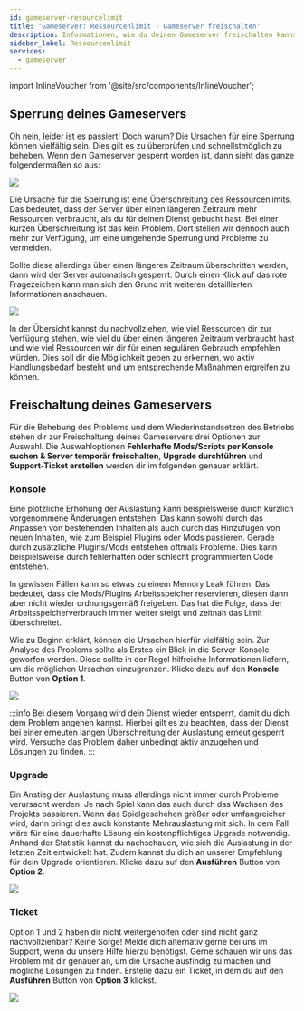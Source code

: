 ```yaml
---
id: gameserver-resourcelimit
title: 'Gameserver: Ressourcenlimit - Gameserver freischalten'
description: Informationen, wie du deinen Gameserver freischalten kannst, wenn er durch Überschreitung des Ressourcenlimits gesperrt wurde - ZAP-Hosting.com Dokumentation
sidebar_label: Ressourcenlimit
services:
  - gameserver
---
```


import InlineVoucher from '@site/src/components/InlineVoucher';

## Sperrung deines Gameservers

Oh nein, leider ist es passiert! Doch warum? Die Ursachen für eine Sperrung können vielfältig sein. Dies gilt es zu überprüfen und schnellstmöglich zu beheben. Wenn dein Gameserver gesperrt worden ist, dann sieht das ganze folgendermaßen so aus: 

![](https://screensaver01.zap-hosting.com/index.php/s/anLotx2QDjFbjX3/preview)

Die Ursache für die Sperrung ist eine Überschreitung des Ressourcenlimits. Das bedeutet, dass der Server über einen längeren Zeitraum mehr Ressourcen verbraucht, als du für deinen Dienst gebucht hast. Bei einer kurzen Überschreitung ist das kein Problem. Dort stellen wir dennoch auch mehr zur Verfügung, um eine umgehende Sperrung und Probleme zu vermeiden. 

Sollte diese allerdings über einen längeren Zeitraum überschritten werden, dann wird der Server automatisch gesperrt. Durch einen Klick auf das rote Fragezeichen kann man sich den Grund mit weiteren detaillierten Informationen anschauen.

![](https://screensaver01.zap-hosting.com/index.php/s/RbTMQ4qRYskeoLN/preview)

In der Übersicht kannst du nachvollziehen, wie viel Ressourcen dir zur Verfügung stehen, wie viel du über einen längeren Zeitraum verbraucht hast und wie viel Ressourcen wir dir für einen regulären Gebrauch empfehlen würden. Dies soll dir die Möglichkeit geben zu erkennen, wo aktiv Handlungsbedarf besteht und um entsprechende Maßnahmen ergreifen zu können. 

<InlineVoucher />

## Freischaltung deines Gameservers

Für die Behebung des Problems und dem Wiederinstandsetzen des Betriebs stehen dir zur Freischaltung deines Gameservers drei Optionen zur Auswahl.   Die Auswahloptionen **Fehlerhafte Mods/Scripts per Konsole suchen & Server temporär freischalten**, **Upgrade durchführen** und **Support-Ticket erstellen** werden dir im folgenden genauer erklärt. 



### Konsole
Eine plötzliche Erhöhung der Auslastung kann beispielsweise durch kürzlich vorgenommene Änderungen entstehen. Das kann sowohl durch das Anpassen von bestehenden Inhalten als auch durch das Hinzufügen von neuen Inhalten, wie zum Beispiel Plugins oder Mods passieren. Gerade durch zusätzliche Plugins/Mods entstehen oftmals Probleme. Dies kann beispielsweise durch fehlerhaften oder schlecht programmierten Code entstehen. 

In gewissen Fällen kann so etwas zu einem Memory Leak führen. Das bedeutet, dass die Mods/Plugins Arbeitsspeicher reservieren, diesen dann aber nicht wieder ordnungsgemäß freigeben. Das hat die Folge, dass der Arbeitsspeicherverbrauch immer weiter steigt und zeitnah das Limit überschreitet. 

Wie zu Beginn erklärt, können die Ursachen hierfür vielfältig sein. Zur Analyse des Problems sollte als Erstes ein Blick in die Server-Konsole geworfen werden. Diese sollte in der Regel hilfreiche Informationen liefern, um die möglichen Ursachen einzugrenzen. Klicke dazu auf den **Konsole** Button von **Option 1**. 

![](https://screensaver01.zap-hosting.com/index.php/s/gpbTzkiCgJWipwR/preview)

:::info
Bei diesem Vorgang wird dein Dienst wieder entsperrt, damit du dich dem Problem angehen kannst. Hierbei gilt es zu beachten, dass der Dienst bei einer erneuten langen Überschreitung der Auslastung erneut gesperrt wird. Versuche das Problem daher unbedingt aktiv anzugehen und Lösungen zu finden. 
:::



### Upgrade

Ein Anstieg der Auslastung muss allerdings nicht immer durch Probleme verursacht werden. Je nach Spiel kann das auch durch das Wachsen des Projekts passieren. Wenn das Spielgeschehen größer oder umfangreicher wird, dann bringt dies auch konstante Mehrauslastung mit sich. In dem Fall wäre für eine dauerhafte Lösung ein kostenpflichtiges Upgrade notwendig. Anhand der Statistik kannst du nachschauen, wie sich die Auslastung in der letzten Zeit entwickelt hat. Zudem kannst du dich an unserer Empfehlung für dein Upgrade orientieren. Klicke dazu auf den **Ausführen** Button von **Option 2**. 

![](https://screensaver01.zap-hosting.com/index.php/s/3bRKgpzRYiGwoDG/preview)





### Ticket

Option 1 und 2 haben dir nicht weitergeholfen oder sind nicht ganz nachvollziehbar? Keine Sorge! Melde dich alternativ gerne bei uns im Support, wenn du unsere Hilfe hierzu benötigst. Gerne schauen wir uns das Problem mit dir genauer an, um die Ursache ausfindig zu machen und mögliche Lösungen zu finden. Erstelle dazu ein Ticket, in dem du auf den **Ausführen** Button von **Option 3** klickst. 

![](https://screensaver01.zap-hosting.com/index.php/s/gRqs88TTgHKKWr7/preview)
